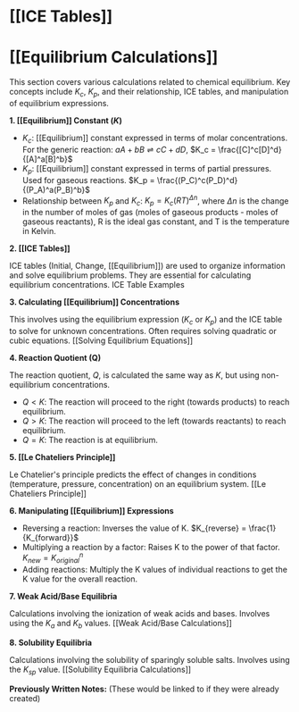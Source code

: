 # [[ICE Tables]]
# [[Equilibrium Calculations]]

This section covers various calculations related to chemical equilibrium.  Key concepts include $K_c$, $K_p$, and their relationship, ICE tables, and manipulation of equilibrium expressions.

**1. [[Equilibrium]] Constant ($K$)**

*   $K_c$: [[Equilibrium]] constant expressed in terms of molar concentrations.  For the generic reaction: $aA + bB \rightleftharpoons cC + dD$,  $K_c = \frac{[C]^c[D]^d}{[A]^a[B]^b}$
*   $K_p$: [[Equilibrium]] constant expressed in terms of partial pressures.  Used for gaseous reactions.  $K_p = \frac{(P_C)^c(P_D)^d}{(P_A)^a(P_B)^b}$
*   Relationship between $K_p$ and $K_c$: $K_p = K_c(RT)^{\Delta n}$, where $\Delta n$ is the change in the number of moles of gas (moles of gaseous products - moles of gaseous reactants), R is the ideal gas constant, and T is the temperature in Kelvin.

**2. [[ICE Tables]]**

ICE tables (Initial, Change, [[Equilibrium]]) are used to organize information and solve equilibrium problems.  They are essential for calculating equilibrium concentrations. ICE Table Examples

**3. Calculating [[Equilibrium]] Concentrations**

This involves using the equilibrium expression ($K_c$ or $K_p$) and the ICE table to solve for unknown concentrations.  Often requires solving quadratic or cubic equations. [[Solving Equilibrium Equations]]

**4. Reaction Quotient (Q)**

The reaction quotient, $Q$, is calculated the same way as $K$, but using non-equilibrium concentrations.

*   $Q < K$: The reaction will proceed to the right (towards products) to reach equilibrium.
*   $Q > K$: The reaction will proceed to the left (towards reactants) to reach equilibrium.
*   $Q = K$: The reaction is at equilibrium.

**5. [[Le Chateliers Principle]]**

Le Chatelier's principle predicts the effect of changes in conditions (temperature, pressure, concentration) on an equilibrium system. [[Le Chateliers Principle]]

**6.  Manipulating [[Equilibrium]] Expressions**

*   Reversing a reaction: Inverses the value of K.  $K_{reverse} = \frac{1}{K_{forward}}$
*   Multiplying a reaction by a factor: Raises K to the power of that factor.  $K_{new} = K_{original}^n$
*   Adding reactions:  Multiply the K values of individual reactions to get the K value for the overall reaction.

**7.  Weak Acid/Base Equilibria**

Calculations involving the ionization of weak acids and bases.  Involves using the $K_a$ and $K_b$ values. [[Weak Acid/Base Calculations]]

**8. Solubility Equilibria**

Calculations involving the solubility of sparingly soluble salts.  Involves using the $K_{sp}$ value. [[Solubility Equilibria Calculations]]

**Previously Written Notes:**  (These would be linked to if they were already created)


